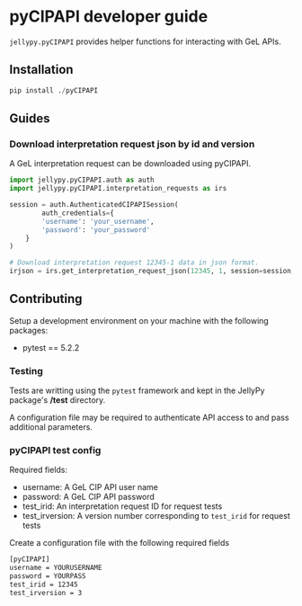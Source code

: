 # pyCIPAPI developer guide

`jellypy.pyCIPAPI` provides helper functions for interacting with GeL APIs.

## Installation

```python
pip install ./pyCIPAPI
```

## Guides

### Download interpretation request json by id and version

A GeL interpretation request can be downloaded using pyCIPAPI.

```python
import jellypy.pyCIPAPI.auth as auth
import jellypy.pyCIPAPI.interpretation_requests as irs

session = auth.AuthenticatedCIPAPISession(
        auth_credentials={
        'username': 'your_username',
        'password': 'your_password'
    }
)

# Download interpretation request 12345-1 data in json format.
irjson = irs.get_interpretation_request_json(12345, 1, session=session, reports_v6=True)
```

## Contributing

Setup a development environment on your machine with the following packages:
* pytest == 5.2.2

### Testing

Tests are writting using the `pytest` framework and kept in the JellyPy package's **/test** directory.

A configuration file may be required to authenticate API access to and pass additional parameters.

### pyCIPAPI test config

Required fields:
- username: A GeL CIP API user name
- password: A GeL CIP API password
- test_irid: An interpretation request ID for request tests
- test_irversion: A version number corresponding to `test_irid` for request tests

Create a configuration file with the following required fields

```bash
[pyCIPAPI]
username = YOURUSERNAME
password = YOURPASS
test_irid = 12345
test_irversion = 3
```
